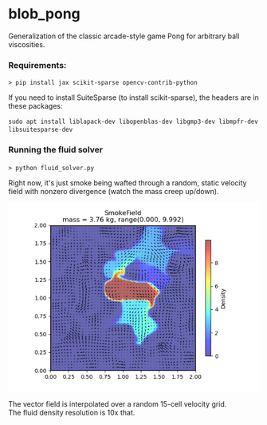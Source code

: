 # blob_pong
Generalization of the classic arcade-style game Pong for arbitrary ball viscosities.

### Requirements:
```
> pip install jax scikit-sparse opencv-contrib-python
```
If you need to install SuiteSparse (to install scikit-sparse), the headers are in these packages:
```
sudo apt install liblapack-dev libopenblas-dev libgmp3-dev libmpfr-dev libsuitesparse-dev
```


### Running the fluid solver

`> python fluid_solver.py`

Right now, it's just smoke being wafted through a random, static velocity field with nonzero divergence (watch the mass creep up/down).


![static advection](/static_advection.png)

The vector field is interpolated over a random 15-cell velocity grid.  
The fluid density resolution is 10x that. 
